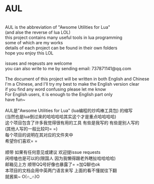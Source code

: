 # AUL
<br />
AUL is the abbreviation of "Awsome Utilities for Lua"<br />
(and alse the reverse of lua LOL)<br />
this project contains many useful tools in lua programming<br />
some of which are my works<br />
details of each project can be found in their own folders<br />
hope you enjoy this LOL<br />
<br />
issues and reqeusts are welcome<br />
you can also write to me by sending email: 737871141@qq.com<br />
<br />
The document of this project will be written in both English and Chinese<br />
I'm a Chinese, and I'll try my best to make the English version clear<br />
if you find any word confusing please let me know<br />
For English users, it is enough to the English part only<br />
have fun~<br />
<br />
AUL是"Awsome Utilities for Lua" (lua编程的炒鸡棒工具包) 的缩写<br />
(当然也是lua倒过来的哈哈哈哈其实这个才是重点哈哈哈哈)<br />
这个项目包含了许多我觉得很有用的工具 有些是我写的 有些是别人写的<br />
(其他人写的一般比较叼= =)<br />
每个项目的说明在其对应的文件夹中<br />
希望你们喜欢= =<br />
<br />
顺带 如果有任何意见或建议 欢迎提issue requests<br />
闲唠嗑也是可以的(限国人 因为我懒得跟老外瞎扯哈哈哈哈)<br />
邮箱见上方 顺带QQ号好像也暴露了= =加Q聊也ok <br />
本项目的文档会用中英两门语言来写 上面的看不懂就往下翻<br />
就酱紫~ O(∩_∩)O<br />
